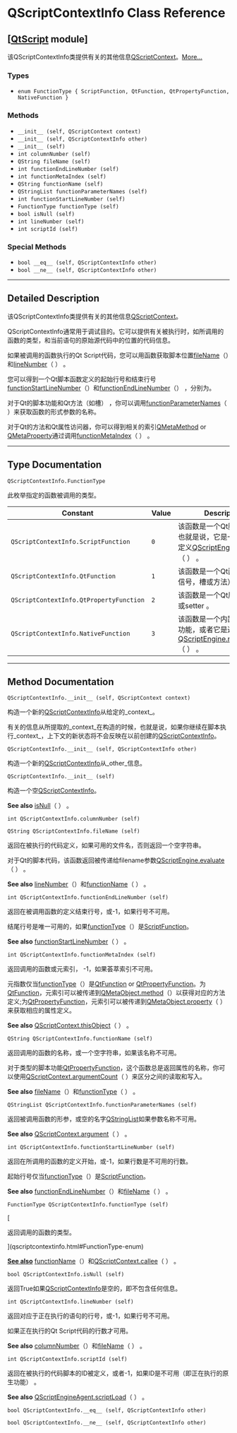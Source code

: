 # QScriptContextInfo Class Reference

## [[QtScript](index.htm) module]

该QScriptContextInfo类提供有关的其他信息[QScriptContext](qscriptcontext.html)。[More...](#details)

### Types

*   `enum FunctionType { ScriptFunction, QtFunction, QtPropertyFunction, NativeFunction }`

### Methods

*   `__init__ (self, QScriptContext context)`
*   `__init__ (self, QScriptContextInfo other)`
*   `__init__ (self)`
*   `int columnNumber (self)`
*   `QString fileName (self)`
*   `int functionEndLineNumber (self)`
*   `int functionMetaIndex (self)`
*   `QString functionName (self)`
*   `QStringList functionParameterNames (self)`
*   `int functionStartLineNumber (self)`
*   `FunctionType functionType (self)`
*   `bool isNull (self)`
*   `int lineNumber (self)`
*   `int scriptId (self)`

### Special Methods

*   `bool __eq__ (self, QScriptContextInfo other)`
*   `bool __ne__ (self, QScriptContextInfo other)`

* * *

## Detailed Description

该QScriptContextInfo类提供有关的其他信息[QScriptContext](qscriptcontext.html)。

QScriptContextInfo通常用于调试目的。它可以提供有关被执行时，如所调用的函数的类型，和当前语句的原始源代码中的位置的代码信息。

如果被调用的函数执行的Qt Script代码，您可以用函数获取脚本位置[fileName](qscriptcontextinfo.html#fileName)（）和[lineNumber](qscriptcontextinfo.html#lineNumber)（ ） 。

您可以得到一个Qt脚本函数定义的起始行号和结束行号[functionStartLineNumber](qscriptcontextinfo.html#functionStartLineNumber)（）和[functionEndLineNumber](qscriptcontextinfo.html#functionEndLineNumber)（） ，分别为。

对于Qt的脚本功能和Qt方法（如槽） ，你可以调用[functionParameterNames](qscriptcontextinfo.html#functionParameterNames)（ ）来获取函数的形式参数的名称。

对于Qt的方法和Qt属性访问器，你可以得到相关的索引[QMetaMethod](qmetamethod.html) or [QMetaProperty](qmetaproperty.html)通过调用[functionMetaIndex](qscriptcontextinfo.html#functionMetaIndex)（ ） 。

* * *

## Type Documentation

```
QScriptContextInfo.FunctionType
```

此枚举指定的函数被调用的类型。

| Constant | Value | Description |
| --- | --- | --- |
| `QScriptContextInfo.ScriptFunction` | `0` | 该函数是一个Qt脚本功能，也就是说，它是一个通过调用定义[QScriptEngine.evaluate](qscriptengine.html#evaluate)（ ） 。 |
| `QScriptContextInfo.QtFunction` | `1` | 该函数是一个Qt函数（一个信号，槽或方法） 。 |
| `QScriptContextInfo.QtPropertyFunction` | `2` | 该函数是一个Qt属性的getter或setter 。 |
| `QScriptContextInfo.NativeFunction` | `3` | 该函数是一个内置Qt的脚本功能，或者它是通过调用定义[QScriptEngine.newFunction](qscriptengine.html#newFunction)（ ） 。 |

* * *

## Method Documentation

```
QScriptContextInfo.__init__ (self, QScriptContext context)
```

构造一个新的[QScriptContextInfo](qscriptcontextinfo.html)从给定的_context_。

有关的信息从所提取的_context_在构造的时候，也就是说，如果你继续在脚本执行_context_，上下文的新状态将不会反映在以前创建的[QScriptContextInfo](qscriptcontextinfo.html)。

```
QScriptContextInfo.__init__ (self, QScriptContextInfo other)
```

构造一个新的[QScriptContextInfo](qscriptcontextinfo.html)从_other_信息。

```
QScriptContextInfo.__init__ (self)
```

构造一个空[QScriptContextInfo](qscriptcontextinfo.html)。

**See also** [isNull](qscriptcontextinfo.html#isNull)（ ） 。

```
int QScriptContextInfo.columnNumber (self)
```

```
QString QScriptContextInfo.fileName (self)
```

返回在被执行的代码定义，如果可用的文件名，否则返回一个空字符串。

对于Qt的脚本代码，该函数返回被传递给filename参数[QScriptEngine.evaluate](qscriptengine.html#evaluate)（ ） 。

**See also** [lineNumber](qscriptcontextinfo.html#lineNumber)（）和[functionName](qscriptcontextinfo.html#functionName)（ ） 。

```
int QScriptContextInfo.functionEndLineNumber (self)
```

返回在被调用函数的定义结束行号，或-1，如果行号不可用。

结尾行号是唯一可用的，如果[functionType](qscriptcontextinfo.html#functionType)（）是[ScriptFunction](qscriptcontextinfo.html#FunctionType-enum)。

**See also** [functionStartLineNumber](qscriptcontextinfo.html#functionStartLineNumber)（ ） 。

```
int QScriptContextInfo.functionMetaIndex (self)
```

返回调用的函数或元索引， -1，如果荟萃索引不可用。

元指数仅当[functionType](qscriptcontextinfo.html#functionType)（）是[QtFunction](qscriptcontextinfo.html#FunctionType-enum) or [QtPropertyFunction](qscriptcontextinfo.html#FunctionType-enum)。为[QtFunction](qscriptcontextinfo.html#FunctionType-enum)，元索引可以被传递到[QMetaObject.method](qmetaobject.html#method)（）以获得对应的方法定义;为[QtPropertyFunction](qscriptcontextinfo.html#FunctionType-enum)，元索引可以被传递到[QMetaObject.property](qmetaobject.html#property)（ ）来获取相应的属性定义。

**See also** [QScriptContext.thisObject](qscriptcontext.html#thisObject)（ ） 。

```
QString QScriptContextInfo.functionName (self)
```

返回调用的函数的名称，或一个空字符串，如果该名称不可用。

对于类型的脚本功能[QtPropertyFunction](qscriptcontextinfo.html#FunctionType-enum)，这个函数总是返回属性的名称，你可以使用[QScriptContext.argumentCount](qscriptcontext.html#argumentCount)（ ）来区分之间的读取和写入。

**See also** [fileName](qscriptcontextinfo.html#fileName)（）和[functionType](qscriptcontextinfo.html#functionType)（ ） 。

```
QStringList QScriptContextInfo.functionParameterNames (self)
```

返回被调用函数的形参，或空的名字[QStringList](qstringlist.html)如果参数名称不可用。

**See also** [QScriptContext.argument](qscriptcontext.html#argument)（ ） 。

```
int QScriptContextInfo.functionStartLineNumber (self)
```

返回在所调用的函数的定义开始，或-1，如果行数是不可用的行数。

起始行号仅当[functionType](qscriptcontextinfo.html#functionType)（）是[ScriptFunction](qscriptcontextinfo.html#FunctionType-enum)。

**See also** [functionEndLineNumber](qscriptcontextinfo.html#functionEndLineNumber)（）和[fileName](qscriptcontextinfo.html#fileName)（ ） 。

```
FunctionType QScriptContextInfo.functionType (self)
```

[

返回调用的函数的类型。

](qscriptcontextinfo.html#FunctionType-enum)

[**See also**](qscriptcontextinfo.html#FunctionType-enum) [functionName](qscriptcontextinfo.html#functionName)（）和[QScriptContext.callee](qscriptcontext.html#callee)（ ） 。

```
bool QScriptContextInfo.isNull (self)
```

返回True如果[QScriptContextInfo](qscriptcontextinfo.html)是空的，即不包含任何信息。

```
int QScriptContextInfo.lineNumber (self)
```

返回对应于正在执行的语句的行号，或-1，如果行号不可用。

如果正在执行的Qt Script代码的行数才可用。

**See also** [columnNumber](index.htm#columnNumber)（）和[fileName](qscriptcontextinfo.html#fileName)（ ） 。

```
int QScriptContextInfo.scriptId (self)
```

返回在被执行的代码脚本的ID被定义，或者-1，如果ID是不可用（即正在执行的原生功能） 。

**See also** [QScriptEngineAgent.scriptLoad](qscriptengineagent.html#scriptLoad)（ ） 。

```
bool QScriptContextInfo.__eq__ (self, QScriptContextInfo other)
```

```
bool QScriptContextInfo.__ne__ (self, QScriptContextInfo other)
```